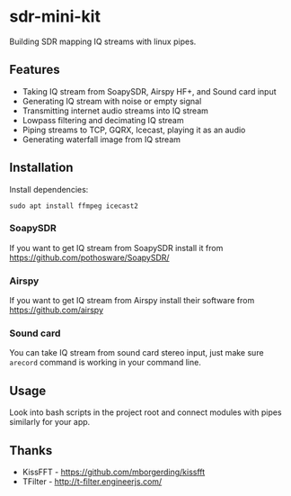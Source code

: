 # sdr-mini-kit
Building SDR mapping IQ streams with linux pipes.

## Features
* Taking IQ stream from SoapySDR, Airspy HF+, and Sound card input
* Generating IQ stream with noise or empty signal
* Transmitting internet audio streams into IQ stream
* Lowpass filtering and decimating IQ stream
* Piping streams to TCP, GQRX, Icecast, playing it as an audio
* Generating waterfall image from IQ stream

## Installation
Install dependencies:
```
sudo apt install ffmpeg icecast2
```
### SoapySDR
If you want to get IQ stream from SoapySDR install it from https://github.com/pothosware/SoapySDR/

### Airspy
If you want to get IQ stream from Airspy install their software from https://github.com/airspy

### Sound card
You can take IQ stream from sound card stereo input, just make sure ```arecord``` command is working in your command line.

## Usage
Look into bash scripts in the project root and connect modules with pipes similarly for your app.

## Thanks
* KissFFT - https://github.com/mborgerding/kissfft
* TFilter - http://t-filter.engineerjs.com/
